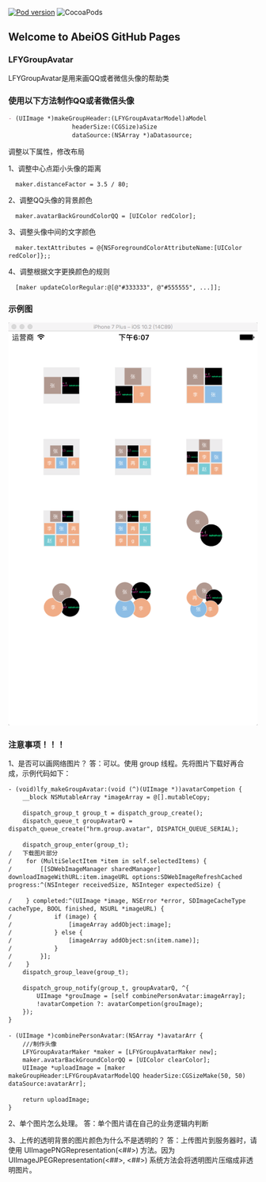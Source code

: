 [![Pod version](https://badge.fury.io/co/LFYGroupAvatar.svg)](https://badge.fury.io/co/LFYGroupAvatar)
![CocoaPods](https://img.shields.io/cocoapods/dt/LFYGroupAvatar.svg)

## Welcome to AbeiOS GitHub Pages

### LFYGroupAvatar

LFYGroupAvatar是用来画QQ或者微信头像的帮助类

### 使用以下方法制作QQ或者微信头像
```markdown
- (UIImage *)makeGroupHeader:(LFYGroupAvatarModel)aModel
                  headerSize:(CGSize)aSize
                  dataSource:(NSArray *)aDatasource;
```
调整以下属性，修改布局


1、调整中心点距小头像的距离
```
  maker.distanceFactor = 3.5 / 80;
```
2、调整QQ头像的背景颜色
```
  maker.avatarBackGroundColorQQ = [UIColor redColor];
```
3、调整头像中间的文字颜色
```
  maker.textAttributes = @{NSForegroundColorAttributeName:[UIColor redColor]};;
```
4、调整根据文字更换颜色的规则
```
  [maker updateColorRegular:@[@"#333333", @"#555555", ...]];
```

### 示例图

![image](https://github.com/AbeiOS/LFYGroupAvatar/blob/master/ScreenShot/首页截图.jpg)

### 注意事项！！！
1、是否可以画网络图片？
答：可以。使用 group 线程。先将图片下载好再合成，示例代码如下：
```
- (void)lfy_makeGroupAvatar:(void (^)(UIImage *))avatarCompetion {
    __block NSMutableArray *imageArray = @[].mutableCopy;
    
    dispatch_group_t group_t = dispatch_group_create();
    dispatch_queue_t groupAvatarQ = dispatch_queue_create("hrm.group.avatar", DISPATCH_QUEUE_SERIAL);
    
    dispatch_group_enter(group_t);
/   下载图片部分
/    for (MultiSelectItem *item in self.selectedItems) {
/        [[SDWebImageManager sharedManager] downloadImageWithURL:item.imageURL options:SDWebImageRefreshCached progress:^(NSInteger receivedSize, NSInteger expectedSize) {
            
/    } completed:^(UIImage *image, NSError *error, SDImageCacheType cacheType, BOOL finished, NSURL *imageURL) {
/            if (image) {
/                [imageArray addObject:image];
/            } else {
/                [imageArray addObject:sn(item.name)];
/            }
/        }]; 
/    }
    dispatch_group_leave(group_t);
    
    dispatch_group_notify(group_t, groupAvatarQ, ^{
        UIImage *grouImage = [self combinePersonAvatar:imageArray];
        !avatarCompetion ?: avatarCompetion(grouImage);
    });
}

- (UIImage *)combinePersonAvatar:(NSArray *)avatarArr {
    ///制作头像
    LFYGroupAvatarMaker *maker = [LFYGroupAvatarMaker new];
    maker.avatarBackGroundColorQQ = [UIColor clearColor];
    UIImage *uploadImage = [maker makeGroupHeader:LFYGroupAvatarModelQQ headerSize:CGSizeMake(50, 50) dataSource:avatarArr];
    
    return uploadImage;
}

```



2、单个图片怎么处理。
答：单个图片请在自己的业务逻辑内判断



3、上传的透明背景的图片颜色为什么不是透明的？
答：上传图片到服务器时，请使用 UIImagePNGRepresentation(<##>) 方法。因为 UIImageJPEGRepresentation(<##>, <##>) 系统方法会将透明图片压缩成非透明图片。

